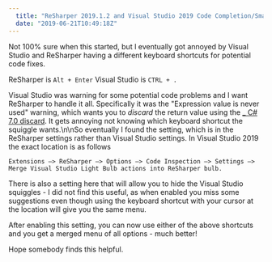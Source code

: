 ```yaml
---
  title: "ReSharper 2019.1.2 and Visual Studio 2019 Code Completion/Smart Tag Conflicts + Fix"
  date: "2019-06-21T10:49:18Z"
---
```


Not 100% sure when this started, but I eventually got annoyed by Visual Studio and ReSharper having a different keyboard shortcuts for potential code fixes.

ReSharper is `Alt + Enter` Visual Studio is `CTRL + .`

Visual Studio was warning for some potential code problems and I want ReSharper to handle it all. Specifically it was the "Expression value is never used" warning, which wants you to *discard* the return value using the [_ C# 7.0 discard](https://docs.microsoft.com/en-us/dotnet/csharp/discards). It gets annoying not knowing which keyboard shortcut the squiggle wants.\n\nSo eventually I found the setting, which is in the ReSharper settings rather than Visual Studio settings. In Visual Studio 2019 the exact location is as follows

```
Extensions —> ReSharper —> Options —> Code Inspection —> Settings —> Merge Visual Studio Light Bulb actions into ReSharper bulb.
```

There is also a setting here that will allow you to hide the Visual Studio squiggles - I did not find this useful, as when enabled you miss some suggestions even though using the keyboard shortcut with your cursor at the location will give you the same menu.

After enabling this setting, you can now use either of the above shortcuts and you get a merged menu of all options - much better!

Hope somebody finds this helpful.
